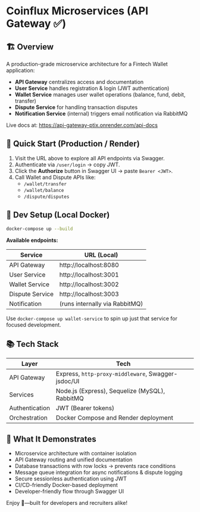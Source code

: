 # Coinflux Microservices (API Gateway ✅)

## 🏗️ Overview

A production-grade microservice architecture for a Fintech Wallet application:

- **API Gateway** centralizes access and documentation  
- **User Service** handles registration & login (JWT authentication)  
- **Wallet Service** manages user wallet operations (balance, fund, debit, transfer)  
- **Dispute Service** for handling transaction disputes  
- **Notification Service** (internal) triggers email notification via RabbitMQ

Live docs at: https://api-gateway-ptix.onrender.com/api-docs

## 🚀 Quick Start (Production / Render)

1. Visit the URL above to explore all API endpoints via Swagger.  
2. Authenticate via `/user/login` → copy JWT.  
3. Click the **Authorize** button in Swagger UI → paste `Bearer <JWT>`.  
4. Call Wallet and Dispute APIs like:
   - `/wallet/transfer`  
   - `/wallet/balance`  
   - `/dispute/disputes`

## 🔧 Dev Setup (Local Docker)

```bash
docker-compose up --build
```

**Available endpoints:**

| Service          | URL (Local)                |
|------------------|----------------------------|
| API Gateway      | http://localhost:8080      |
| User Service     | http://localhost:3001      |
| Wallet Service   | http://localhost:3002      |
| Dispute Service  | http://localhost:3003      |
| Notification     | (runs internally via RabbitMQ) |

Use `docker-compose up wallet-service` to spin up just that service for focused development.

## 📚 Tech Stack

| Layer           | Tech                                    |
|----------------|-----------------------------------------|
| API Gateway     | Express, `http-proxy-middleware`, Swagger-jsdoc/UI |
| Services        | Node.js (Express), Sequelize (MySQL), RabbitMQ |
| Authentication  | JWT (Bearer tokens)                    |
| Orchestration   | Docker Compose and Render deployment   |

## 🔎 What It Demonstrates

- Microservice architecture with container isolation  
- API Gateway routing and unified documentation  
- Database transactions with row locks → prevents race conditions  
- Message queue integration for async notifications & dispute logging  
- Secure sessionless authentication using JWT  
- CI/CD-friendly Docker-based deployment  
- Developer-friendly flow through Swagger UI

Enjoy 💼—built for developers and recruiters alike!